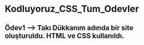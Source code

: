 # Kodluyoruz_CSS_Tum_Odevler
## Ödev1 --> Takı Dükkanım adında bir site oluşturuldu. HTML ve CSS kullanıldı.
